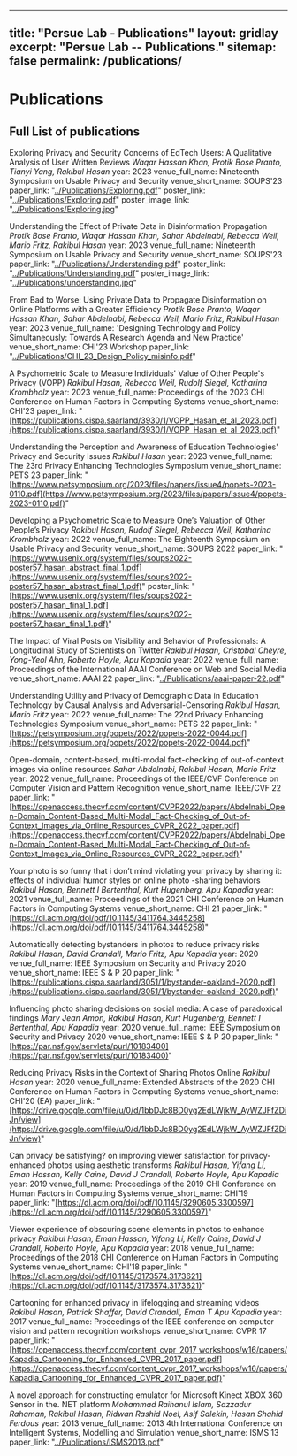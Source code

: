  ---
title: "Persue Lab - Publications"
layout: gridlay
excerpt: "Persue Lab -- Publications."
sitemap: false
permalink: /publications/ 
---


# Publications



## Full List of publications

  Exploring Privacy and Security Concerns of EdTech Users: A Qualitative Analysis of User Written Reviews
  *Waqar Hassan Khan, Protik Bose Pranto, Tianyi Yang, Rakibul Hasan*
  year: 2023
  venue_full_name: Nineteenth Symposium on Usable Privacy and Security
  venue_short_name: SOUPS'23
  paper_link: "[../Publications/Exploring.pdf](../Publications/Exploring.pdf)"
  poster_link: "[../Publications/Exploring.pdf](../Publications/Exploring.pdf)"
  poster_image_link: "[../Publications/Exploring.jpg](../Publications/Exploring.jpg)"

  Understanding the Effect of Private Data in Disinformation Propagation
  *Protik Bose Pranto, Waqar Hassan Khan, Sahar Abdelnabi, Rebecca Weil, Mario Fritz, Rakibul Hasan*
  year: 2023
  venue_full_name: Nineteenth Symposium on Usable Privacy and Security
  venue_short_name: SOUPS'23
  paper_link: "[../Publications/Understanding.pdf](../Publications/Understanding.pdf)"
  poster_link: "[../Publications/Understanding.pdf](../Publications/Understanding.pdf)"
  poster_image_link: "[../Publications/understanding.jpg](../Publications/understanding.jpg)"


 From Bad to Worse: Using Private Data to Propagate Disinformation on Online Platforms with a Greater Efficiency
 *Protik Bose Pranto, Waqar Hassan Khan, Sahar Abdelnabi, Rebecca Weil, Mario Fritz, Rakibul Hasan*
  year: 2023
  venue_full_name: 'Designing Technology and Policy Simultaneously: Towards A Research Agenda and New Practice'
  venue_short_name: CHI'23 Workshop
  paper_link: "[../Publications/CHI_23_Design_Policy_misinfo.pdf](../Publications/CHI_23_Design_Policy_misinfo.pdf)"

 A Psychometric Scale to Measure Individuals' Value of Other People's  Privacy (VOPP)
 *Rakibul Hasan, Rebecca Weil, Rudolf Siegel, Katharina Krombholz* 
  year: 2023
  venue_full_name: Proceedings of the 2023 CHI Conference on Human Factors in Computing Systems
  venue_short_name: CHI'23
  paper_link: "[https://publications.cispa.saarland/3930/1/VOPP_Hasan_et_al_2023.pdf](https://publications.cispa.saarland/3930/1/VOPP_Hasan_et_al_2023.pdf)"

 Understanding the Perception and Awareness of Education Technologies' Privacy and Security Issues
 *Rakibul Hasan* 
  year: 2023
  venue_full_name: The 23rd Privacy Enhancing Technologies Symposium
  venue_short_name: PETS 23
  paper_link: "[https://www.petsymposium.org/2023/files/papers/issue4/popets-2023-0110.pdf](https://www.petsymposium.org/2023/files/papers/issue4/popets-2023-0110.pdf)"


  Developing a Psychometric Scale to Measure One’s Valuation of Other People’s Privacy
  *Rakibul Hasan, Rudolf Siegel, Rebecca Weil, Katharina Krombholz*
  year: 2022
  venue_full_name: The Eighteenth Symposium on Usable Privacy and Security
  venue_short_name: SOUPS 2022
  paper_link: "[https://www.usenix.org/system/files/soups2022-poster57_hasan_abstract_final_1.pdf](https://www.usenix.org/system/files/soups2022-poster57_hasan_abstract_final_1.pdf)"
  poster_link: "[https://www.usenix.org/system/files/soups2022-poster57_hasan_final_1.pdf](https://www.usenix.org/system/files/soups2022-poster57_hasan_final_1.pdf)"
 

 The Impact of Viral Posts on Visibility and Behavior of Professionals: A Longitudinal Study of Scientists on Twitter
 *Rakibul Hasan, Cristobal Cheyre, Yong-Yeol Ahn, Roberto Hoyle, Apu Kapadia*
  year: 2022
  venue_full_name: Proceedings of the International AAAI Conference on Web and Social Media
  venue_short_name: AAAI 22
  paper_link: "[../Publications/aaai-paper-22.pdf](../Publications/aaai-paper-22.pdf)"

 Understanding Utility and Privacy of Demographic Data in Education Technology by Causal Analysis and Adversarial-Censoring
 *Rakibul Hasan, Mario Fritz*
  year: 2022
  venue_full_name: The 22nd Privacy Enhancing Technologies Symposium
  venue_short_name: PETS 22
  paper_link: "[https://petsymposium.org/popets/2022/popets-2022-0044.pdf](https://petsymposium.org/popets/2022/popets-2022-0044.pdf)"

 Open-domain, content-based, multi-modal fact-checking of out-of-context images via online resources
 *Sahar Abdelnabi, Rakibul Hasan, Mario Fritz*
  year: 2022
  venue_full_name: Proceedings of the IEEE/CVF Conference on Computer Vision and Pattern Recognition
  venue_short_name: IEEE/CVF 22
  paper_link: "[https://openaccess.thecvf.com/content/CVPR2022/papers/Abdelnabi_Open-Domain_Content-Based_Multi-Modal_Fact-Checking_of_Out-of-Context_Images_via_Online_Resources_CVPR_2022_paper.pdf](https://openaccess.thecvf.com/content/CVPR2022/papers/Abdelnabi_Open-Domain_Content-Based_Multi-Modal_Fact-Checking_of_Out-of-Context_Images_via_Online_Resources_CVPR_2022_paper.pdf)"

 Your photo is so funny that i don’t mind violating your privacy by sharing it: effects of individual humor styles on online photo -sharing behaviors
 *Rakibul Hasan, Bennett I Bertenthal, Kurt Hugenberg, Apu Kapadia*
  year: 2021
  venue_full_name: Proceedings of the 2021 CHI Conference on Human Factors in Computing Systems
  venue_short_name: CHI 21
  paper_link: "[https://dl.acm.org/doi/pdf/10.1145/3411764.3445258](https://dl.acm.org/doi/pdf/10.1145/3411764.3445258)"

  Automatically detecting bystanders in photos to reduce privacy risks
 *Rakibul Hasan, David Crandall, Mario Fritz, Apu Kapadia*
  year: 2020
  venue_full_name: IEEE Symposium on Security and Privacy 2020
  venue_short_name: IEEE S & P 20
  paper_link: "[https://publications.cispa.saarland/3051/1/bystander-oakland-2020.pdf](https://publications.cispa.saarland/3051/1/bystander-oakland-2020.pdf)"

 Influencing photo sharing decisions on social media: A case of paradoxical findings
 *Mary Jean Amon, Rakibul Hasan, Kurt Hugenberg, Bennett I Bertenthal, Apu Kapadia*
  year: 2020
  venue_full_name: IEEE Symposium on Security and Privacy 2020
  venue_short_name: IEEE S & P 20
  paper_link: "[https://par.nsf.gov/servlets/purl/10183400](https://par.nsf.gov/servlets/purl/10183400)"

 Reducing Privacy Risks in the Context of Sharing Photos Online
 *Rakibul Hasan*
  year: 2020
  venue_full_name: Extended Abstracts of the 2020 CHI Conference on Human Factors in Computing Systems
  venue_short_name: CHI'20 (EA)
  paper_link: "[https://drive.google.com/file/u/0/d/1bbDJc8BD0yg2EdLWjkW_AyWZJFfZDiJn/view](https://drive.google.com/file/u/0/d/1bbDJc8BD0yg2EdLWjkW_AyWZJFfZDiJn/view)"

 Can privacy be satisfying? on improving viewer satisfaction for privacy-enhanced photos using aesthetic transforms
 *Rakibul Hasan, Yifang Li, Eman Hassan, Kelly Caine, David J Crandall, Roberto Hoyle, Apu Kapadia*
  year: 2019
  venue_full_name: Proceedings of the 2019 CHI Conference on Human Factors in Computing Systems
  venue_short_name: CHI'19
  paper_link: "[https://dl.acm.org/doi/pdf/10.1145/3290605.3300597](https://dl.acm.org/doi/pdf/10.1145/3290605.3300597)"

 Viewer experience of obscuring scene elements in photos to enhance privacy
 *Rakibul Hasan, Eman Hassan, Yifang Li, Kelly Caine, David J Crandall, Roberto Hoyle, Apu Kapadia*
  year: 2018
  venue_full_name: Proceedings of the 2018 CHI Conference on Human Factors in Computing Systems
  venue_short_name: CHI'18
  paper_link: "[https://dl.acm.org/doi/pdf/10.1145/3173574.3173621](https://dl.acm.org/doi/pdf/10.1145/3173574.3173621)"

  Cartooning for enhanced privacy in lifelogging and streaming videos
 *Rakibul Hasan, Patrick Shaffer, David Crandall, Eman T Apu Kapadia* 
  year: 2017
  venue_full_name: Proceedings of the IEEE conference on computer vision and pattern recognition workshops
  venue_short_name: CVPR 17
  paper_link: "[https://openaccess.thecvf.com/content_cvpr_2017_workshops/w16/papers/Kapadia_Cartooning_for_Enhanced_CVPR_2017_paper.pdf](https://openaccess.thecvf.com/content_cvpr_2017_workshops/w16/papers/Kapadia_Cartooning_for_Enhanced_CVPR_2017_paper.pdf)"

 A novel approach for constructing emulator for Microsoft Kinect XBOX 360  Sensor in the. NET platform
 *Mohammad Raihanul Islam, Sazzadur Rahaman, Rakibul Hasan, Ridwan Rashid Noel, Asif Salekin, Hasan Shahid Ferdous* 
  year: 2013
  venue_full_name: 2013 4th International Conference on Intelligent Systems, Modelling and Simulation
  venue_short_name: ISMS 13
  paper_link: "[../Publications/ISMS2013.pdf](../Publications/ISMS2013.pdf)"
